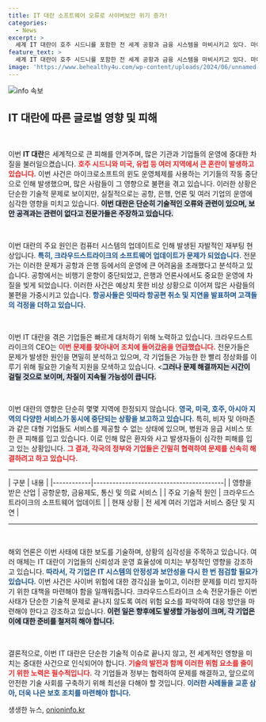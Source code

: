 ```yaml
---
title: IT 대란 소프트웨어 오류로 사이버보안 위기 증가!
categories:
  - News
excerpt: >
  세계 IT 대란이 호주 시드니를 포함한 전 세계 공항과 금융 시스템을 마비시키고 있다. 마이크로소프트 윈도 OS의 기술적 문제로 항공편 지연과 은행 서비스 장애가 발생, 주요 도시의 일상에 혼란을 초래하고 있다. 클릭하고 더 알아보세요!
feature_text: >
  세계 IT 대란이 호주 시드니를 포함한 전 세계 공항과 금융 시스템을 마비시키고 있다. 마이크로소프트 윈도 OS의 기술적 문제로 항공편 지연과 은행 서비스 장애가 발생, 주요 도시의 일상에 혼란을 초래하고 있다. 클릭하고 더 알아보세요!
image: 'https://www.behealthy4u.com/wp-content/uploads/2024/06/unnamed-file.png'
---
```


<p><img src="https://www.behealthy4u.com/wp-content/uploads/2024/06/unnamed-file.png" alt="info 속보" /></p>

<h2 data-ke-size="size26">IT 대란에 따른 글로벌 영향 및 피해</h2>

<p data-ke-size="size16">&nbsp;</p>

<p>이번 <b>IT 대란</b>은 세계적으로 큰 피해를 안겨주며, 많은 기관과 기업들의 운영에 중대한 차질을 불러일으켰습니다. <b><span style="color: #ee2323;">호주 시드니와 미국, 유럽 등 여러 지역에서 큰 혼란이 발생하고 있습니다.</span></b> 이번 사건은 마이크로소프트의 윈도 운영체제를 사용하는 기기들의 작동 중단으로 인해 발생했으며, 많은 사람들이 그 영향으로 불편을 겪고 있습니다. 이러한 상황은 단순한 기술적 문제로 보이지만, 실질적으로는 공항, 은행, 언론 및 여러 기업의 운영에 심각한 영향을 미치고 있습니다. <b><span style="background-color: #21538527;">이번 대란은 단순히 기술적인 오류와 관련이 있으며, 보안 공격과는 관련이 없다고 전문가들은 주장하고 있습니다.</span></b></p>

<p data-ke-size="size16">&nbsp;</p>

<p>이번 대란의 주요 원인은 컴퓨터 시스템의 업데이트로 인해 발생된 자발적인 재부팅 현상입니다. <b><span style="color: #1a5490;">특히, 크라우드스트라이크의 소프트웨어 업데이트가 문제가 되었습니다.</span></b> 전문가는 이러한 문제가 공항과 은행 등에서의 운영에 큰 어려움을 초래했다고 분석하고 있습니다. 공항에서는 비행기 운항이 중단되었고, 은행과 언론사에서도 중요한 운영에 차질을 빚게 되었습니다. 이러한 사건은 예상치 못한 비상 상황으로 이어져 많은 사람들의 불편을 가중시키고 있습니다. <b><span style="color: #1a5490;">항공사들은 잇따라 항공편 취소 및 지연을 발표하며 고객들의 걱정을 더하고 있습니다.</span></b> </p>

<p data-ke-size="size16">&nbsp;</p>

<p>이번 IT 대란을 겪은 기업들은 빠르게 대처하기 위해 노력하고 있습니다. 크라우드스트라이크의 CEO는 <b><span style="color: #ee2323;">이번 문제를 찾아내어 조치에 들어갔음을 언급했습니다.</span></b> 전문가들은 문제가 발생한 원인을 면밀히 분석하고 있으며, 각 기업들은 가능한 한 빨리 정상화를 이루기 위해 필요한 기술적 지원을 모색하고 있습니다. &lt;<b><span style="background-color: #21538527;">그러나 문제 해결까지는 시간이 걸릴 것으로 보이며, 차질이 지속될 가능성이 큽니다.</span></b></p>

<p data-ke-size="size16">&nbsp;</p>

<p>이번 대란의 영향은 단순히 몇몇 지역에 한정되지 않습니다. <b><span style="color: #1a5490;">영국, 미국, 호주, 아시아 지역의 다양한 서비스가 동시에 중단되는 상황을 보고하고 있습니다.</span></b> 특히, 비자 및 아마존과 같은 대형 기업들도 서비스를 제공할 수 없는 상태에 있으며, 병원과 응급 서비스 또한 큰 피해를 입고 있습니다. 이로 인해 많은 환자와 사고 발생자들이 심각한 피해를 입고 있는 상황입니다. <b><span style="color: #ee2323;">그 결과, 각국의 정부와 기업들은 긴밀히 협력하여 문제를 신속히 해결하려고 하고 있습니다.</span></b></p>

<hr>

<p>| 구분       | 내용                                    |
|------------|-----------------------------------------|
| 영향을 받은 산업   | 공항운항, 금융제도, 통신 및 의료 서비스    |
| 주요 기술적 원인 | 크라우드스트라이크의 소프트웨어 업데이트 |
| 현재 상황   | 전 세계 여러 기업과 서비스 중단 및 지연  |</p>

<hr>

<p data-ke-size="size16">&nbsp;</p>

<p>해외 언론은 이번 사태에 대한 보도를 기술하며, 상황의 심각성을 주목하고 있습니다. 여러 매체는 IT 대란이 기업들의 신뢰성과 운영 효율성에 미치는 부정적인 영향을 강조하고 있습니다. <b><span style="color: #1a5490;">따라서, 각 기업은 IT 시스템의 안정성과 보안성을 다시 한 번 점검할 필요가 있습니다.</span></b> 이번 사건은 사이버 위험에 대한 경각심을 높이고, 이러한 문제를 미리 방지하기 위한 대책을 마련해야 함을 일깨워줍니다. 크라우드스트라이크 소속 전문가들은 이번 사태가 단순한 기술적 문제로 끝나지 않도록 여러 위험 요소를 파악하여 대응 방안을 마련해야 한다고 강조하고 있습니다. <b><span style="background-color: #21538527;">이런 일은 향후에도 발생할 가능성이 크며, 각 기업은 이에 대한 준비를 철저히 해야 합니다.</span></b></p>

<p data-ke-size="size16">&nbsp;</p>

<p>결론적으로, 이번 IT 대란은 단순한 기술적 이슈로 끝나지 않고, 전 세계적인 영향을 미치는 중대한 사건으로 인식되어야 합니다. <b><span style="color: #ee2323;">기술의 발전과 함께 이러한 위험 요소를 줄이기 위한 노력은 필수적입니다.</span></b> 각 기업들과 정부는 협력하여 문제를 해결하고, 앞으로의 안전한 기술 사회를 구축하기 위해 최선을 다해야 할 것입니다. <b><span style="color: #1a5490;">이러한 사례들을 교훈 삼아, 더욱 나은 보호 조치를 마련해야 합니다.</span></b></p>
생생한 뉴스, <a href="https://onioninfo.kr" rel="dofollow">onioninfo.kr</a>


